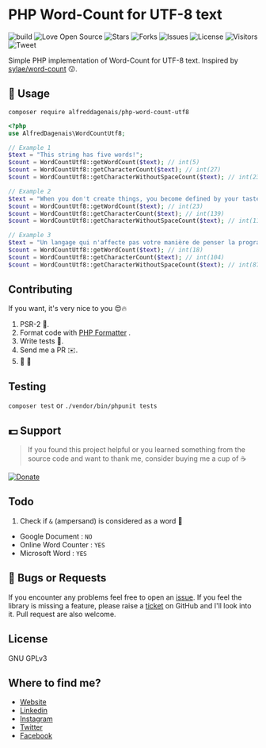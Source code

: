 # PHP Word-Count for UTF-8 text

![build](https://github.com/alfreddagenais/php-word-count-utf8/workflows/build/badge.svg?branch=master) ![Love Open Source](https://badges.frapsoft.com/os/v1/open-source.svg?v=103) ![Stars](https://img.shields.io/github/stars/alfreddagenais/php-word-count-utf8) ![Forks](https://img.shields.io/github/forks/alfreddagenais/php-word-count-utf8) ![Issues](https://img.shields.io/github/issues/alfreddagenais/php-word-count-utf8) ![License](https://img.shields.io/github/license/AkashRajpurohit/clipper) ![Visitors](https://visitor-badge.glitch.me/badge?page_id=alfreddagenais-php-word-count-utf8.visitor-badge) ![Tweet](https://img.shields.io/twitter/url?url=https%3A%2F%2Fgithub.com%2Falfreddagenais%2Fphp-word-count-utf8)

Simple PHP implementation of Word-Count for UTF-8 text. Inspired by [sylae/word-count](https://github.com/sylae/word-count) 😗.

## 🙌 Usage

`composer require alfreddagenais/php-word-count-utf8`

```php
<?php
use AlfredDagenais\WordCountUtf8;

// Example 1
$text = "This string has five words!";
$count = WordCountUtf8::getWordCount($text); // int(5)
$count = WordCountUtf8::getCharacterCount($text); // int(27)
$count = WordCountUtf8::getCharacterWithoutSpaceCount($text); // int(23)

// Example 2
$text = "When you don't create things, you become defined by your tastes rather than ability. your tastes only narrow and exclude people. so create.";
$count = WordCountUtf8::getWordCount($text); // int(23)
$count = WordCountUtf8::getCharacterCount($text); // int(139)
$count = WordCountUtf8::getCharacterWithoutSpaceCount($text); // int(117)

// Example 3
$text = "Un langage qui n'affecte pas votre manière de penser la programmation ne vaut pas la peine d'être connu.";
$count = WordCountUtf8::getWordCount($text); // int(18)
$count = WordCountUtf8::getCharacterCount($text); // int(104)
$count = WordCountUtf8::getCharacterWithoutSpaceCount($text); // int(87)
```

## Contributing

If you want, it's very nice to you 😍🔥

1. PSR-2 🎅.
2. Format code with [PHP Formatter](https://marketplace.visualstudio.com/items?itemName=Sophisticode.php-formatter) .
2. Write tests 🐛.
3. Send me a PR ✉️.
4. 😬 🦄

## Testing

`composer test` or `./vendor/bin/phpunit tests`

## 💵 Support
> If you found this project helpful or you learned something from the source code and want to thank me, consider buying me a cup of :coffee:

[![Donate](https://img.shields.io/badge/Donate-PayPal-green.svg)](https://www.paypal.me/AlfredDagenais)

## Todo

1. Check if `&` (ampersand) is considered as a word 🤔
 * Google Document : `NO`
 * Online Word Counter : `YES`
 * Microsoft Word : `YES`
 
## 🐛 Bugs or Requests

If you encounter any problems feel free to open an [issue](https://github.com/alfreddagenais/php-word-count-utf8/issues/new?template=bug_report.md). If you feel the library is missing a feature, please raise a [ticket](https://github.com/alfreddagenais/php-word-count-utf8/issues/new?template=feature_request.md) on GitHub and I'll look into it. Pull request are also welcome.

## License

GNU GPLv3

## Where to find me?
* [Website](https://alfreddagenais.com)
* [Linkedin](https://www.linkedin.com/in/AlfredDagenais)
* [Instagram](https://www.instagram.com/AlfredDagenaisWeb)
* [Twitter](https://www.twitter.com/ProgrammeurWeb)
* [Facebook](https://www.facebook.com/AlfredDagenaisWeb/)